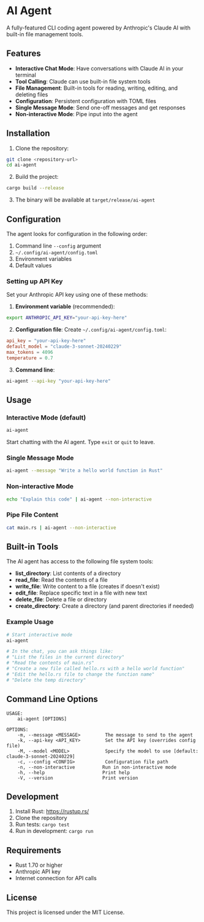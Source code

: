 # AI Agent

A fully-featured CLI coding agent powered by Anthropic's Claude AI with built-in file management tools.

## Features

- **Interactive Chat Mode**: Have conversations with Claude AI in your terminal
- **Tool Calling**: Claude can use built-in file system tools
- **File Management**: Built-in tools for reading, writing, editing, and deleting files
- **Configuration**: Persistent configuration with TOML files
- **Single Message Mode**: Send one-off messages and get responses
- **Non-interactive Mode**: Pipe input into the agent

## Installation

1. Clone the repository:
```bash
git clone <repository-url>
cd ai-agent
```

2. Build the project:
```bash
cargo build --release
```

3. The binary will be available at `target/release/ai-agent`

## Configuration

The agent looks for configuration in the following order:
1. Command line `--config` argument
2. `~/.config/ai-agent/config.toml`
3. Environment variables
4. Default values

### Setting up API Key

Set your Anthropic API key using one of these methods:

1. **Environment variable** (recommended):
```bash
export ANTHROPIC_API_KEY="your-api-key-here"
```

2. **Configuration file**:
Create `~/.config/ai-agent/config.toml`:
```toml
api_key = "your-api-key-here"
default_model = "claude-3-sonnet-20240229"
max_tokens = 4096
temperature = 0.7
```

3. **Command line**:
```bash
ai-agent --api-key "your-api-key-here"
```

## Usage

### Interactive Mode (default)

```bash
ai-agent
```

Start chatting with the AI agent. Type `exit` or `quit` to leave.

### Single Message Mode

```bash
ai-agent --message "Write a hello world function in Rust"
```

### Non-interactive Mode

```bash
echo "Explain this code" | ai-agent --non-interactive
```

### Pipe File Content

```bash
cat main.rs | ai-agent --non-interactive
```

## Built-in Tools

The AI agent has access to the following file system tools:

- **list_directory**: List contents of a directory
- **read_file**: Read the contents of a file
- **write_file**: Write content to a file (creates if doesn't exist)
- **edit_file**: Replace specific text in a file with new text
- **delete_file**: Delete a file or directory
- **create_directory**: Create a directory (and parent directories if needed)

### Example Usage

```bash
# Start interactive mode
ai-agent

# In the chat, you can ask things like:
# "List the files in the current directory"
# "Read the contents of main.rs"
# "Create a new file called hello.rs with a hello world function"
# "Edit the hello.rs file to change the function name"
# "Delete the temp directory"
```

## Command Line Options

```
USAGE:
    ai-agent [OPTIONS]

OPTIONS:
    -m, --message <MESSAGE>         The message to send to the agent
    -k, --api-key <API_KEY>         Set the API key (overrides config file)
    -M, --model <MODEL>             Specify the model to use [default: claude-3-sonnet-20240229]
    -c, --config <CONFIG>           Configuration file path
    -n, --non-interactive          Run in non-interactive mode
    -h, --help                     Print help
    -V, --version                  Print version
```

## Development

1. Install Rust: https://rustup.rs/
2. Clone the repository
3. Run tests: `cargo test`
4. Run in development: `cargo run`

## Requirements

- Rust 1.70 or higher
- Anthropic API key
- Internet connection for API calls

## License

This project is licensed under the MIT License.